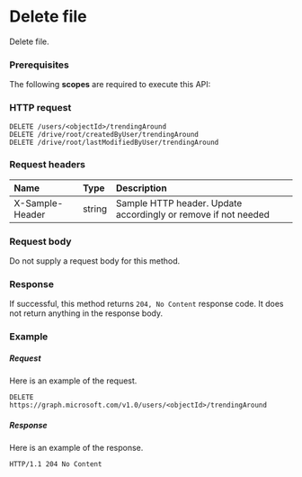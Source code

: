 # Delete file

Delete file.
### Prerequisites
The following **scopes** are required to execute this API: 
### HTTP request
<!-- { "blockType": "ignored" } -->
```http
DELETE /users/<objectId>/trendingAround
DELETE /drive/root/createdByUser/trendingAround
DELETE /drive/root/lastModifiedByUser/trendingAround

```
### Request headers
| Name       | Type | Description|
|:---------------|:--------|:----------|
| X-Sample-Header  | string  | Sample HTTP header. Update accordingly or remove if not needed|

### Request body
Do not supply a request body for this method.


### Response
If successful, this method returns `204, No Content` response code. It does not return anything in the response body.

### Example
##### Request
Here is an example of the request.
<!-- {
  "blockType": "request",
  "name": "delete_file"
}-->
```http
DELETE https://graph.microsoft.com/v1.0/users/<objectId>/trendingAround
```
##### Response
Here is an example of the response.
<!-- {
  "blockType": "response",
  "truncated": false
} -->
```http
HTTP/1.1 204 No Content
```

<!-- uuid: 8fcb5dbc-d5aa-4681-8e31-b001d5168d79
2015-10-25 14:57:30 UTC -->
<!-- {
  "type": "#page.annotation",
  "description": "Delete file",
  "keywords": "",
  "section": "documentation",
  "tocPath": ""
}-->
